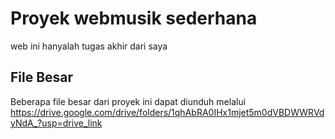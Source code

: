 # Proyek webmusik sederhana
web ini hanyalah tugas akhir dari saya

## File Besar
Beberapa file besar dari proyek ini dapat diunduh melalui https://drive.google.com/drive/folders/1qhAbRA0IHx1mjet5m0dVBDWWRVdyNdA_?usp=drive_link
